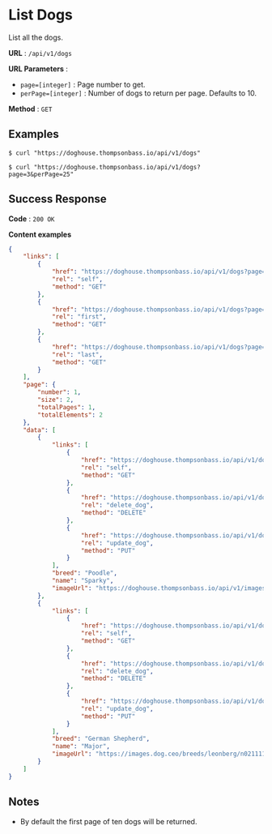 # List Dogs

List all the dogs.

**URL** : `/api/v1/dogs`

**URL Parameters** :

- `page=[integer]` : Page number to get.
- `perPage=[integer]` : Number of dogs to return per page.  Defaults to 10.

**Method** : `GET`

## Examples

`$ curl "https://doghouse.thompsonbass.io/api/v1/dogs"`

`$ curl "https://doghouse.thompsonbass.io/api/v1/dogs?page=3&perPage=25"`

## Success Response

**Code** : `200 OK`

**Content examples**

```json
{
    "links": [
        {
            "href": "https://doghouse.thompsonbass.io/api/v1/dogs?page=1&perPage=10",
            "rel": "self",
            "method": "GET"
        },
        {
            "href": "https://doghouse.thompsonbass.io/api/v1/dogs?page=1&perPage=10",
            "rel": "first",
            "method": "GET"
        },
        {
            "href": "https://doghouse.thompsonbass.io/api/v1/dogs?page=1&perPage=10",
            "rel": "last",
            "method": "GET"
        }
    ],
    "page": {
        "number": 1,
        "size": 2,
        "totalPages": 1,
        "totalElements": 2
    },
    "data": [
        {
            "links": [
                {
                    "href": "https://doghouse.thompsonbass.io/api/v1/dogs/1",
                    "rel": "self",
                    "method": "GET"
                },
                {
                    "href": "https://doghouse.thompsonbass.io/api/v1/dogs/1",
                    "rel": "delete_dog",
                    "method": "DELETE"
                },
                {
                    "href": "https://doghouse.thompsonbass.io/api/v1/dogs/1",
                    "rel": "update_dog",
                    "method": "PUT"
                }
            ],
            "breed": "Poodle",
            "name": "Sparky",
            "imageUrl": "https://doghouse.thompsonbass.io/api/v1/images/1.gif"
        },
        {
            "links": [
                {
                    "href": "https://doghouse.thompsonbass.io/api/v1/dogs/2",
                    "rel": "self",
                    "method": "GET"
                },
                {
                    "href": "https://doghouse.thompsonbass.io/api/v1/dogs/2",
                    "rel": "delete_dog",
                    "method": "DELETE"
                },
                {
                    "href": "https://doghouse.thompsonbass.io/api/v1/dogs/2",
                    "rel": "update_dog",
                    "method": "PUT"
                }
            ],
            "breed": "German Shepherd",
            "name": "Major",
            "imageUrl": "https://images.dog.ceo/breeds/leonberg/n02111129_638.jpg"
        }
    ]
}
```

## Notes

* By default the first page of ten dogs will be returned.
